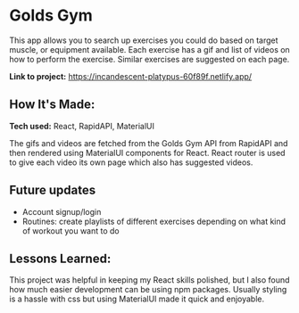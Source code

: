 # Golds Gym
This app allows you to search up exercises you could do based on target muscle, or equipment available. Each exercise has a gif and list of videos on how to perform the exercise. Similar exercises are suggested on each page.

**Link to project:** https://incandescent-platypus-60f89f.netlify.app/

## How It's Made:

**Tech used:** React, RapidAPI, MaterialUI

The gifs and videos are fetched from the Golds Gym API from RapidAPI and then rendered using MaterialUI components for React. React router is used to give each video its own page which also has suggested videos.

## Future updates
- Account signup/login
- Routines: create playlists of different exercises depending on what kind of workout you want to do

## Lessons Learned:

This project was helpful in keeping my React skills polished, but I also found how much easier development can be using npm packages. Usually styling is a hassle with css but using MaterialUI made it quick and enjoyable.
